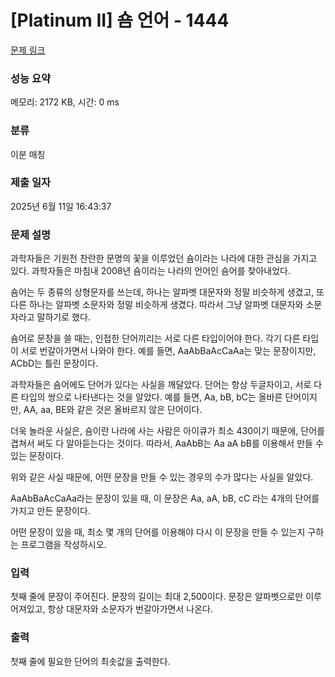 # [Platinum II] 숌 언어 - 1444 

[문제 링크](https://www.acmicpc.net/problem/1444) 

### 성능 요약

메모리: 2172 KB, 시간: 0 ms

### 분류

이분 매칭

### 제출 일자

2025년 6월 11일 16:43:37

### 문제 설명

<p>과학자들은 기원전 찬란한 문명의 꽃을 이루었던 숌이라는 나라에 대한 관심을 가지고 있다. 과학자들은 마침내 2008년 숌이라는 나라의 언어인 숌어를 찾아내었다.</p>

<p>숌어는 두 종류의 상형문자를 쓰는데, 하나는 알파벳 대문자와 정말 비슷하게 생겼고, 또다른 하나는 알파벳 소문자와 정말 비슷하게 생겼다. 따라서 그냥 알파벳 대문자와 소문자라고 말하기로 했다.</p>

<p>숌어로 문장을 쓸 때는, 인접한 단어끼리는 서로 다른 타입이어야 한다. 각기 다른 타입이 서로 번갈아가면서 나와야 한다. 예를 들면, AaAbBaAcCaAa는 맞는 문장이지만, ACbD는 틀린 문장이다.</p>

<p>과학자들은 숌어에도 단어가 있다는 사실을 깨달았다. 단어는 항상 두글자이고, 서로 다른 타입의 쌍으로 나타낸다는 것을 알았다. 예를 들면, Aa, bB, bC는 올바른 단어이지만, AA, aa, BE와 같은 것은 올바르지 않은 단어이다.</p>

<p>더욱 놀라운 사실은, 숌이란 나라에 사는 사람은 아이큐가 최소 430이기 때문에, 단어를 겹쳐서 써도 다 알아듣는다는 것이다. 따라서, AaAbB는 Aa aA bB를 이용해서 만들 수 있는 문장이다.</p>

<p>위와 같은 사실 때문에, 어떤 문장을 만들 수 있는 경우의 수가 많다는 사실을 알았다.</p>

<p>AaAbBaAcCaAa라는 문장이 있을 때, 이 문장은 Aa, aA, bB, cC 라는 4개의 단어를 가지고 만든 문장이다.</p>

<p> 어떤 문장이 있을 때, 최소 몇 개의 단어를 이용해야 다시 이 문장을 만들 수 있는지 구하는 프로그램을 작성하시오.</p>

### 입력 

 <p>첫째 줄에 문장이 주어진다. 문장의 길이는 최대 2,500이다. 문장은 알파벳으로만 이루어져있고, 항상 대문자와 소문자가 번갈아가면서 나온다.</p>

### 출력 

 <p>첫째 줄에 필요한 단어의 최솟값을 출력한다.</p>

